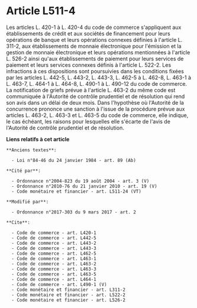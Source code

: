 # Article L511-4

Les articles L. 420-1 à L. 420-4 du code de commerce s'appliquent aux établissements de crédit et aux sociétés de financement
pour leurs opérations de banque et leurs opérations connexes définies à l'article L. 311-2, aux établissements de monnaie
électronique pour l'émission et la gestion de monnaie électronique et leurs opérations mentionnées à l'article L. 526-2 ainsi
qu'aux établissements de paiement pour leurs services de paiement et leurs services connexes définis à l'article L. 522-2.
Les infractions à ces dispositions sont poursuivies dans les conditions fixées par les articles L. 442-5, L. 443-2, L. 443-3,
L. 462-5 à L. 462-8, L. 463-1 à L. 463-7, L. 464-1 à L. 464-8, L. 490-1 à L. 490-12 du code de commerce. La notification de
griefs prévue à l'article L. 463-2 du même code est communiquée à l'Autorité de contrôle prudentiel et de résolution qui rend
son avis dans un délai de deux mois. Dans l'hypothèse où l'Autorité de la concurrence prononce une sanction à l'issue de la
procédure prévue aux articles L. 463-2, L. 463-3 et L. 463-5 du code de commerce, elle indique, le cas échéant, les raisons
pour lesquelles elle s'écarte de l'avis de l'Autorité de contrôle prudentiel et de résolution.

**Liens relatifs à cet article**

	**Anciens textes**:

	  - Loi n°84-46 du 24 janvier 1984 - art. 89 (Ab)

	**Cité par**:

	  - Ordonnance n°2004-823 du 19 août 2004 - art. 3 (V)
	  - Ordonnance n°2010-76 du 21 janvier 2010 - art. 19 (V)
	  - Code monétaire et financier - art. L511-24 (VT)

	**Modifié par**:

	  - Ordonnance n°2017-303 du 9 mars 2017 - art. 2

	**Cite**:

	  - Code de commerce - art. L420-1
	  - Code de commerce - art. L442-5
	  - Code de commerce - art. L443-2
	  - Code de commerce - art. L443-3
	  - Code de commerce - art. L462-5
	  - Code de commerce - art. L463-1
	  - Code de commerce - art. L463-2
	  - Code de commerce - art. L463-3
	  - Code de commerce - art. L463-5
	  - Code de commerce - art. L464-1
	  - Code de commerce - art. L490-1 (V)
	  - Code monétaire et financier - art. L311-2
	  - Code monétaire et financier - art. L522-2
	  - Code monétaire et financier - art. L526-2
